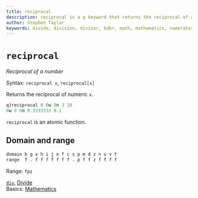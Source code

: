 ```yaml
---
title: reciprocal
description: reciprocal is a q keyword that returns the reciprocal of a number.
author: Stephen Taylor
keywords: divide, division, divisor, kdb+, math, mathematics, numerator, q
---
```

# `reciprocal`





_Reciprocal of a number_

Syntax: `reciprocal x`, `reciprocal[x]` 

Returns the reciprocal of numeric `x`.

```q
q)reciprocal 0 0w 0n 3 10
0w 0 0n 0.3333333 0.1
```

`reciprocal` is an atomic function.


## Domain and range

```txt
domain b g x h i j e f c s p m d z n u v t
range  f . f f f f f f f . p f f z f f f f
```

Range: `fpz`

<i class="far fa-hand-point-right"></i> 
[`div`](div.md), [Divide](divide.md)  
Basics: [Mathematics](../basics/math.md)

